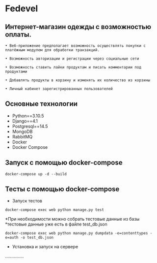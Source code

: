 Fedevel
=======

Интернет-магазин одежды с возможностью оплаты.
----------------------------------------------

    • Веб-приложение предполагает возможность осуществлять покупки с платёжным модулем для обработки транзакций.

    • Возможность авторизации и регистрации через социальные сети 

    • Возможность ставить лайки продуктам и писать комментарии под продуктами

    • Добавлять продукты в корзину и изменять их количество из корзины

    • Личный кабинет зарегистрированных пользователей

[comment]: <> (&#40;Госуслуги, vk.com, Google, мобильный телефон&#41;)
[comment]: <> (    • Возможность добавлять в друзья зарегистрированных пользователей)
[comment]: <> (    • Возможность личной переписки пользователей)

Основные технологии
-------------------

* Python==3.10.5
* Django==4.1
* Postgresql==14.5
* MongoDB
* RabbitMQ
* Docker
* Docker Compose

Запуск с помощью docker-compose
-------------------------------
```docker-compose up -d --build```

Тесты с помощью docker-compose
------------------------------

* Запуск тестов

```docker-compose exec web python manage.py test```

*При необходимости можно собрать тестовые данные из базы *тестовые данные уже есть в файле test_db.json

```docker-compose exec web python manage.py dumpdata -e=contenttypes -e=auth -o test_db.json```


* Установка и запуск на сервере

……………